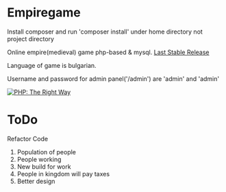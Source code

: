 # Empiregame
Install composer and run 'composer install' under home directory not project directory

Online empire(medieval) game php-based & mysql.
<a href="https://github.com/dplamenov/empiregame/releases/tag/v1.2.2">Last Stable Release</a>

Language of game is bulgarian.

Username and password for admin panel('/admin') are 'admin' and 'admin'

<a href="http://www.phptherightway.com">
    <img src="http://www.phptherightway.com/images/banners/vert-rect-240x400.png" alt="PHP: The Right Way"/>
</a>

# ToDo 
Refactor Code
1. Population of people
2. People working
3. New build for work
4. People in kingdom will pay taxes
5. Better design
